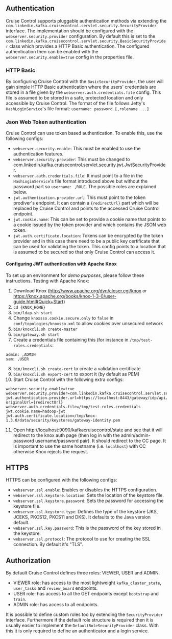 ## Authentication

Cruise Control supports pluggable authentication methods via extending the
`com.linkedin.kafka.cruisecontrol.servlet.security.SecurityProvider` interface. The implementation should be configured
with the `webserver.security.provider` configuration. By default this is set to the
`com.linkedin.kafka.cruisecontrol.servlet.security.BasicSecurityProvider` class which provides a HTTP Basic
authentication. The configured authentication then can be enabled with the `webserver.security.enable=true` config in
the properties file.

### HTTP Basic

By configuring Cruise Control with the `BasicSecurityProvider`, the user will gain simple HTTP Basic
authentication where the users' credentials are stored in a file given by the `webserver.auth.credentials.file` config.
This file is assumed to be stored in a safe, protected location and only accessible by Cruise Control. The format of the
file follows Jetty's `HashLoginService`'s file format:
```username: password [,rolename ...]```

### Json Web Token authentication

Cruise Control can use token based authentication. To enable this, use the following configs:
* `webserver.security.enable`: This must be enabled to use the authentication features.
* `webserver.security.provider`: This must be changed to com.linkedin.kafka.cruisecontrol.servlet.security.jwt.JwtSecurityProvider.
* `webserver.auth.credentials.file`: It must point to a file in the `HashLoginService`'s file format introduced above
   but without the password part so `username: ,ROLE`. The possible roles are explained below.
* `jwt.authentication.provider.url`: This must point to the token prodiver's endpoint. It can contain a `{redirectUrl}`
   part which will be replaced by Cruise Control and points to the accessed Cruise Control endpoint.
* `jwt.cookie.name`: This can be set to provide a cookie name that points to a cookie issued by the token provider and
   which contains the JSON web token.
* `jwt.auth.certificate.location`: Tokens can be encrypted by the token provider and in this case there need to be a
  public key certificate that can be used for validating the token. This config points to a location that is assumed
  to be secured so that only Cruise Control can access it.

#### Configuring JWT authentication with Apache Knox
To set up an environment for *demo purposes*, please follow these instructions.
Testing with Apache Knox:
1. Download Knox (http://www.apache.org/dyn/closer.cgi/knox or https://knox.apache.org/books/knox-1-3-0/user-guide.html#Quick+Start)
2. `cd {KNOX_HOME}`
3. `bin/ldap.sh start`
4. Change `knoxsso.cookie.secure.only` to `false` in `conf/topologies/knoxsso.xml` to allow cookies over unsecured network
5. `bin/knoxcli.sh create-master`
6. `bin/gateway.sh start`
7. Create a credentials file containing this (for instance in `/tmp/test-roles.credentials`:
```
admin: ,ADMIN
sam: ,USER
```
8. `bin/knoxcli.sh create-cert` to create a validation certificate
9. `bin/knoxcli.sh export-cert` to export it (by default as PEM)
10. Start Cruise Control with the following extra configs:
```
webserver.security.enable=true
webserver.security.provider=com.linkedin.kafka.cruisecontrol.servlet.security.jwt.JwtSecurityProvider
jwt.authentication.provider.url=https://localhost:8443/gateway/idp/api/v1/websso?originalUrl={redirectUrl}
webserver.auth.credentials.file=/tmp/test-roles.credentials
jwt.cookie.name=hadoop-jwt
jwt.auth.certificate.location=/tmp/knox-1.3.0/data/security/keystores/gateway-identity.pem
```
11. Open http://localhost:9090/kafkacruisecontrol/state and see that it will redirect to the knox auth page (then log in
with the admin/admin-password username/password pair). It should redirect to the CC page. It is important to use the same
hostname (i.e. `localhost`) with CC otherwise Knox rejects the request.

## HTTPS

HTTPS can be configured with the following configs:
* `webserver.ssl.enable`: Enables or disables the HTTPS configuration.
* `webserver.ssl.keystore.location`: Sets the location of the keystore file.
* `webserver.ssl.keystore.password`: Sets the password for accessing the keystore file.
* `webserver.ssl.keystore.type`: Defines the type of the keystore (JKS, JCEKS, PKCS12, PKCS11 and DKS). It defaults
   to the Java version default.
* `webserver.ssl.key.password`: This is the password of the key stored in the keystore.
* `webserver.ssl.protocol`: The protocol to use for creating the SSL connection. By default it's "TLS".

## Authorization

By default Cruise Control defines three roles: VIEWER, USER and ADMIN.
* VIEWER role: has access to the most lightweight `kafka_cluster_state`, `user_tasks` and `review_board` endpoints.
* USER role: has access to all the GET endpoints except `bootstrap` and `train`.
* ADMIN role: has access to all endpoints.

It is possible to define custom roles too by extending the `SecurityProvider` interface. Furthermore if the default
role structure is required then it is usually easier to implement the `DefaultRoleSecurityProvider` class. With this
it is only required to define an authenticator and a login service.